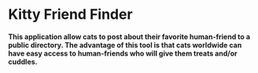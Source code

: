 # Kitty Friend Finder

#### This application allow cats to post about their favorite human-friend to a public directory. The advantage of this tool is that cats worldwide can have easy access to human-friends who will give them treats and/or cuddles.